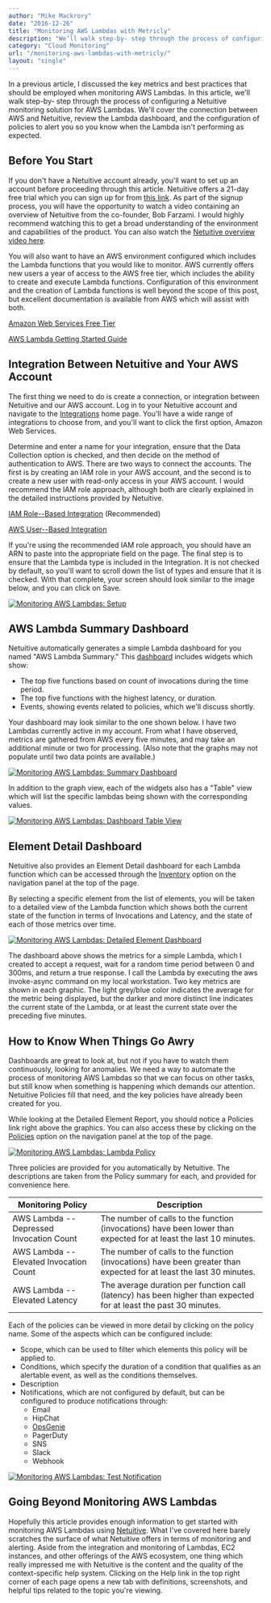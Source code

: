 ```yaml
---
author: "Mike Mackrory"
date: "2016-12-26"
title: "Monitoring AWS Lambdas with Metricly"
description: "We’ll walk step-by- step through the process of configuring Metricly for monitoring AWS Lambdas, including dashboards and alerting policies."
category: "Cloud Monitoring"
url: "/monitoring-aws-lambdas-with-metricly/"
layout: "single"
---
```


In a previous article, I discussed the key metrics and best practices that should be employed when monitoring AWS Lambdas. In this article, we'll walk step-by- step through the process of configuring a Netuitive monitoring solution for AWS Lambdas. We'll cover the connection between AWS and Netuitive, review the Lambda dashboard, and the configuration of policies to alert you so you know when the Lambda isn't performing as expected.

Before You Start
----------------

If you don't have a Netuitive account already, you'll want to set up an account before proceeding through this article. Netuitive offers a 21-day free trial which you can sign up for from [this link](/signup). As part of the signup process, you will have the opportunity to watch a video containing an overview of Netuitive from the co-founder, Bob Farzami. I would highly recommend watching this to get a broad understanding of the environment and capabilities of the product. You can also watch the [Netuitive overview video here](/).

You will also want to have an AWS environment configured which includes the Lambda functions that you would like to monitor. AWS currently offers new users a year of access to the AWS free tier, which includes the ability to create and execute Lambda functions. Configuration of this environment and the creation of Lambda functions is well beyond the scope of this post, but excellent documentation is available from AWS which will assist with both.

[Amazon Web Services Free Tier](https://aws.amazon.com/free/)

[AWS Lambda Getting Started Guide](http://docs.aws.amazon.com/lambda/latest/dg/welcome.html)

Integration Between Netuitive and Your AWS Account
--------------------------------------------------

The first thing we need to do is create a connection, or integration between Netuitive and our AWS account. Log in to your Netuitive account and navigate to the [Integrations](https://app.netuitive.com/#/integrations) home page. You'll have a wide range of integrations to choose from, and you'll want to click the first option, Amazon Web Services.

Determine and enter a name for your integration, ensure that the Data Collection option is checked, and then decide on the method of authentication to AWS. There are two ways to connect the accounts. The first is by creating an IAM role in your AWS account, and the second is to create a new user with read-only access in your AWS account. I would recommend the IAM role approach, although both are clearly explained in the detailed instructions provided by Netuitive.

[IAM Role](https://hlp.app.netuitive.com/Content/Datasources/Netuitive/aws.htm#installation-via-iam-role)[--](https://hlp.app.netuitive.com/Content/Datasources/Netuitive/aws.htm#installation-via-iam-role)[Based Integration](https://hlp.app.netuitive.com/Content/Datasources/Netuitive/aws.htm#installation-via-iam-role) (Recommended)

[AWS User](https://hlp.app.netuitive.com/Content/Datasources/Netuitive/aws.htm#installation-via-access-key)[--](https://hlp.app.netuitive.com/Content/Datasources/Netuitive/aws.htm#installation-via-access-key)[Based Integration](https://hlp.app.netuitive.com/Content/Datasources/Netuitive/aws.htm#installation-via-access-key)

If you're using the recommended IAM role approach, you should have an ARN to paste into the appropriate field on the page. The final step is to ensure that the Lambda type is included in the Integration. It is not checked by default, so you'll want to scroll down the list of types and ensure that it is checked. With that complete, your screen should look similar to the image below, and you can click on Save.

[![Monitoring AWS Lambdas: Setup](https://s3-us-west-2.amazonaws.com/com-netuitive-app-usw2-public/wp-content/uploads/2017/07/AWS-Setup.png)](https://s3-us-west-2.amazonaws.com/com-netuitive-app-usw2-public/wp-content/uploads/2017/07/AWS-Setup.png)

AWS Lambda Summary Dashboard
----------------------------

Netuitive automatically generates a simple Lambda dashboard for you named "AWS Lambda Summary." This [dashboard](/product/dashboards-and-reports) includes widgets which show:

-   The top five functions based on count of invocations during the time period.
-   The top five functions with the highest latency, or duration.
-   Events, showing events related to policies, which we'll discuss shortly.

Your dashboard may look similar to the one shown below. I have two Lambdas currently active in my account. From what I have observed, metrics are gathered from AWS every five minutes, and may take an additional minute or two for processing. (Also note that the graphs may not populate until two data points are available.)

[![Monitoring AWS Lambdas: Summary Dashboard](https://s3-us-west-2.amazonaws.com/com-netuitive-app-usw2-public/wp-content/uploads/2017/07/Lambda-Summary-Dashboard.png)](https://s3-us-west-2.amazonaws.com/com-netuitive-app-usw2-public/wp-content/uploads/2017/07/Lambda-Summary-Dashboard.png)

In addition to the graph view, each of the widgets also has a "Table" view which will list the specific lambdas being shown with the corresponding values.

[![Monitoring AWS Lambdas: Dashboard Table View](https://s3-us-west-2.amazonaws.com/com-netuitive-app-usw2-public/wp-content/uploads/2017/07/Lambda-Monitoring-Dashboard-Table-View.png)](https://s3-us-west-2.amazonaws.com/com-netuitive-app-usw2-public/wp-content/uploads/2017/07/Lambda-Monitoring-Dashboard-Table-View.png)

Element Detail Dashboard
------------------------

Netuitive also provides an Element Detail dashboard for each Lambda function which can be accessed through the [Inventory](https://help.netuitive.com/Content/Inventory/inventory_explorer.htm) option on the navigation panel at the top of the page.

By selecting a specific element from the list of elements, you will be taken to a detailed view of the Lambda function which shows both the current state of the function in terms of Invocations and Latency, and the state of each of those metrics over time.

[![Monitoring AWS Lambdas: Detailed Element Dashboard](https://s3-us-west-2.amazonaws.com/com-netuitive-app-usw2-public/wp-content/uploads/2017/07/Detailed-Element-Dashboard.png)](https://s3-us-west-2.amazonaws.com/com-netuitive-app-usw2-public/wp-content/uploads/2017/07/Detailed-Element-Dashboard.png)

The dashboard above shows the metrics for a simple Lambda, which I created to accept a request, wait for a random time period between 0 and 300ms, and return a true response. I call the Lambda by executing the aws invoke-async command on my local workstation. Two key metrics are shown in each graphic. The light grey/blue color indicates the average for the metric being displayed, but the darker and more distinct line indicates the current state of the Lambda, or at least the current state over the preceding five minutes.

How to Know When Things Go Awry
-------------------------------

Dashboards are great to look at, but not if you have to watch them continuously, looking for anomalies. We need a way to automate the process of monitoring AWS Lambdas so that we can focus on other tasks, but still know when something is happening which demands our attention. Netuitive Policies fill that need, and the key policies have already been created for you.

While looking at the Detailed Element Report, you should notice a Policies link right above the graphics. You can also access these by clicking on the [Policies](https://help.netuitive.com/Content/Policies/policies.htm) option on the navigation panel at the top of the page.

[![Monitoring AWS Lambdas: Lambda Policy](https://s3-us-west-2.amazonaws.com/com-netuitive-app-usw2-public/wp-content/uploads/2017/07/Element-Detail-Policies.png)](https://s3-us-west-2.amazonaws.com/com-netuitive-app-usw2-public/wp-content/uploads/2017/07/Element-Detail-Policies.png)

Three policies are provided for you automatically by Netuitive. The descriptions are taken from the Policy summary for each, and provided for convenience here.

| Monitoring Policy | Description |
| --- | --- |
| AWS Lambda -- Depressed Invocation Count | The number of calls to the function (invocations) have been lower than expected for at least the last 10 minutes. |
| AWS Lambda -- Elevated Invocation Count | The number of calls to the function (invocations) have been greater than expected for at least the last 30 minutes. |
| AWS Lambda -- Elevated Latency | The average duration per function call (latency) has been higher than expected for at least the past 30 minutes. |

Each of the policies can be viewed in more detail by clicking on the policy name. Some of the aspects which can be configured include:

-   Scope, which can be used to filter which elements this policy will be applied to.
-   Conditions, which specify the duration of a condition that qualifies as an alertable event, as well as the conditions themselves.
-   Description
-   Notifications, which are not configured by default, but can be configured to produce notifications through:
    -   Email
    -   HipChat
    -   [OpsGenie](https://www.opsgenie.com/)
    -   PagerDuty
    -   SNS
    -   Slack
    -   Webhook

[![Monitoring AWS Lambdas: Test Notification](https://s3-us-west-2.amazonaws.com/com-netuitive-app-usw2-public/wp-content/uploads/2017/07/Test-Notification.png)](https://s3-us-west-2.amazonaws.com/com-netuitive-app-usw2-public/wp-content/uploads/2017/07/Test-Notification.png)

Going Beyond Monitoring AWS Lambdas
-----------------------------------

Hopefully this article provides enough information to get started with monitoring AWS Lambdas using [Netuitive](/product). What I've covered here barely scratches the surface of what Netuitive offers in terms of monitoring and alerting. Aside from the integration and monitoring of Lambdas, EC2 instances, and other offerings of the AWS ecosystem, one thing which really impressed me with Netuitive is the content and the quality of the context-specific help system. Clicking on the Help link in the top right corner of each page opens a new tab with definitions, screenshots, and helpful tips related to the topic you're viewing.
